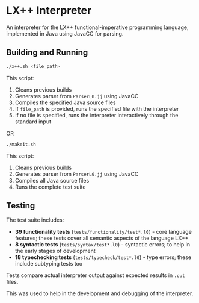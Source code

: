 # LX++ Interpreter

An interpreter for the LX++ functional-imperative programming language, implemented in Java using JavaCC for parsing.

## Building and Running

```bash
./x++.sh <file_path>
```

This script:
1. Cleans previous builds
2. Generates parser from `ParserL0.jj` using JavaCC
3. Compiles the specified Java source files
4. If `file_path` is provided, runs the specified file with the interpreter
5. If no file is specified, runs the interpreter interactively through the standard input

OR

```bash
./makeit.sh
```

This script:
1. Cleans previous builds
2. Generates parser from `ParserL0.jj` using JavaCC
3. Compiles all Java source files
4. Runs the complete test suite

## Testing

The test suite includes:
- **39 functionality tests** (`tests/functionality/test*.l0`) - core language features; these tests cover all semantic aspects of the language LX++
- **8 syntactic tests** (`tests/syntax/test*.l0`) - syntactic errors; to help in the early stages of development
- **18 typechecking tests** (`tests/typecheck/test*.l0`) - type errors; these include subtyping tests too

Tests compare actual interpreter output against expected results in `.out` files.

This was used to help in the development and debugging of the interpreter.